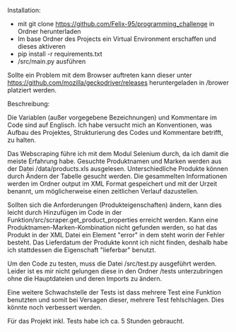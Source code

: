 Installation:

- mit git clone https://github.com/Felix-95/programming_challenge in Ordner herunterladen
- Im base Ordner des Projects ein Virtual Environment erschaffen und dieses aktiveren
- pip install -r requirements.txt
- /src/main.py ausführen

Sollte ein Problem mit dem Browser auftreten kann dieser unter 
https://github.com/mozilla/geckodriver/releases heruntergeladen in /brower platziert werden.


Beschreibung:

Die Variablen (außer vorgegebene Bezeichnungen) und Kommentare im Code sind auf Englisch. 
Ich habe versucht mich an Konventionen, was Aufbau des Projektes, 
Strukturierung des Codes und Kommentare betrifft, zu halten.

Das Webscraping führe ich mit dem Modul Selenium durch, da ich damit die meiste Erfahrung habe.
Gesuchte Produktnamen und Marken werden aus der Datei /data/products.xls ausgelesen. 
Unterschiedliche Produkte können durch Ändern der Tabelle gesucht werden.
Die gesammelten Informationen werden im Ordner output im XML Format gespeichert und mit der Urzeit benannt,
um möglicherweise einen zeitlichen Verlauf dazustellen.

Sollten sich die Anforderungen (Produkteigenschaften) ändern, kann dies leicht
durch Hinzufügen im Code in der Funktion/src/scraper.get_product_properties erreicht werden.
Kann eine Produktnamen-Marken-Kombination nicht gefunden werden,
so hat das Produkt in der XML Datei ein Element "error" in dem steht worin der Fehler besteht.
Das Lieferdatum der Produkte konnt ich nicht finden, deshalb habe ich stattdessen die Eigenschaft 
"lieferbar" benutzt.

Um den Code zu testen, muss die Datei /src/test.py ausgeführt werden. 
Leider ist es mir nicht gelungen diese in den Ordner /tests unterzubringen
ohne die Hauptdateien und deren Imports zu ändern.

Eine weitere Schwachstelle der Tests ist dass mehrere Test eine Funktion benutzten und somit
bei Versagen dieser, mehrere Test fehlschlagen. Dies könnte noch verbessert werden.

Für das Projekt inkl. Tests habe ich ca. 5 Stunden gebraucht. 



